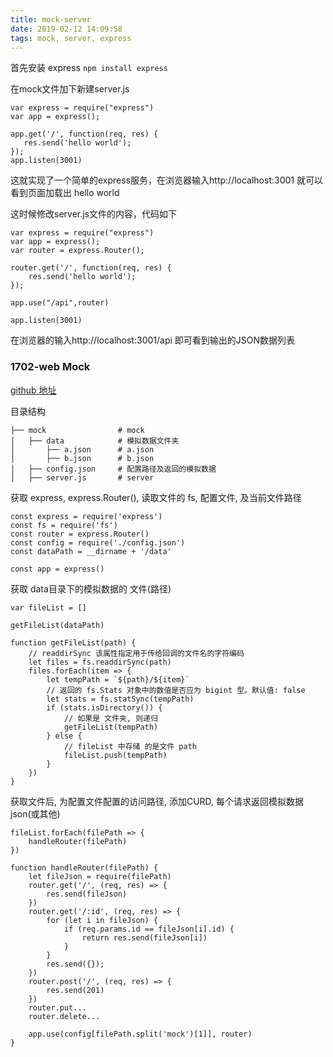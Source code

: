 ```yaml
---
title: mock-server
date: 2019-02-12 14:09:58
tags: mock, server, express
---
```


首先安装 express
`npm install express`

在mock文件加下新建server.js
```
var express = require("express")
var app = express();

app.get('/', function(req, res) {
   res.send('hello world'); 
});
app.listen(3001)
```
这就实现了一个简单的express服务，在浏览器输入http://localhost:3001 就可以看到页面加载出 hello world

这时候修改server.js文件的内容，代码如下
```
var express = require("express")
var app = express();
var router = express.Router();

router.get('/', function(req, res) {
    res.send('hello world');
});

app.use("/api",router)

app.listen(3001)
```
在浏览器的输入http://localhost:3001/api 即可看到输出的JSON数据列表
<br>

### 1702-web Mock
[github 地址](https://github.com/zhaoji223/1702-web)

目录结构
```
├── mock                # mock
│   ├── data            # 模拟数据文件夹
│       ├── a.json      # a.json
│       ├── b.json      # b.json
│   ├── config.json     # 配置路径及返回的模拟数据
│   ├── server.js       # server
```
 
获取 express, express.Router(), 读取文件的 fs, 配置文件, 及当前文件路径
```
const express = require('express')
const fs = require('fs')
const router = express.Router()
const config = require('./config.json')
const dataPath = __dirname + '/data'

const app = express()
```

获取 data目录下的模拟数据的 文件(路径)
```
var fileList = [] 

getFileList(dataPath)

function getFileList(path) {
    // readdirSync 该属性指定用于传给回调的文件名的字符编码
    let files = fs.readdirSync(path)
    files.forEach(item => {
        let tempPath = `${path}/${item}`
        // 返回的 fs.Stats 对象中的数值是否应为 bigint 型。默认值: false
        let stats = fs.statSync(tempPath)
        if (stats.isDirectory()) {
            // 如果是 文件夹, 则递归
            getFileList(tempPath)
        } else {
            // fileList 中存储 的是文件 path
            fileList.push(tempPath)
        }
    })
}
```

获取文件后, 为配置文件配置的访问路径, 添加CURD, 每个请求返回模拟数据json(或其他)
```
fileList.forEach(filePath => {
    handleRouter(filePath)
})

function handleRouter(filePath) {
    let fileJson = require(filePath)
    router.get('/', (req, res) => {
        res.send(fileJson)
    })
    router.get('/:id', (req, res) => {
        for (let i in fileJson) {
            if (req.params.id == fileJson[i].id) {
                return res.send(fileJson[i])
            }
        }
        res.send({});
    })
    router.post('/', (req, res) => {
        res.send(201)
    })
    router.put...
    router.delete...

    app.use(config[filePath.split('mock')[1]], router)
}
```